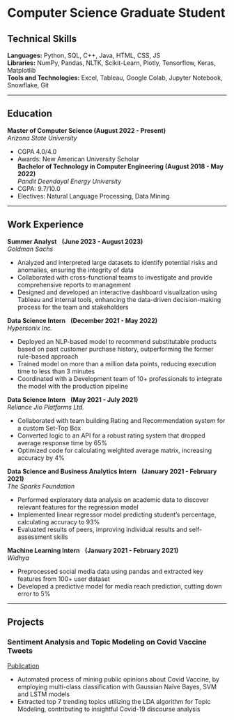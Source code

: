 # Computer Science Graduate Student

## Technical Skills
**Languages:** Python, SQL, C++, Java, HTML, CSS, JS <br>
**Libraries:** NumPy, Pandas, NLTK, Scikit-Learn, Plotly, Tensorflow, Keras, Matplotlib <br>
**Tools and Technologies:** Excel, Tableau, Google Colab, Jupyter Notebook, Snowflake, Git <be>
<hr>

## Education						       		
**Master of Computer Science (August 2022 - Present)** <br> _Arizona State University_ 
  - CGPA 4.0/4.0
  - Awards: New American University Scholar 		        		
**Bachelor of Technology in Computer Engineering (August 2018 - May 2022)** <br> _Pandit Deendayal Energy University_
  - CGPA: 9.7/10.0 
  - Electives: Natural Language Processing, Data Mining 
<hr>

## Work Experience
**Summer Analyst** &nbsp; **(June 2023 - August 2023)** <br>
_Goldman Sachs_ 
- Analyzed and interpreted large datasets to identify potential risks and anomalies, ensuring the integrity of data
- Collaborated with cross-functional teams to investigate and provide comprehensive reports to management
- Designed and developed an interactive dashboard visualization using Tableau and internal tools, enhancing the data-driven decision-making process for the team and stakeholders

**Data Science Intern** &nbsp; **(December 2021 - May 2022)** <br>
_Hypersonix Inc._ 
- Deployed an NLP-based model to recommend substitutable products based on past customer purchase history, outperforming the former rule-based approach
- Trained model on more than a million data points, reducing execution time to less than 3 minutes
- Coordinated with a Development team of 10+ professionals to integrate the model with the production pipeline

**Data Science Intern** &nbsp; **(May 2021 - July 2021)** <br>
_Reliance Jio Platforms Ltd._ 
- Collaborated with team building Rating and Recommendation system for a custom Set-Top Box
- Converted logic to an API for a robust rating system that dropped average response time by 65%
- Optimized code for calculating weighted average matrix, increasing accuracy by 4%

**Data Science and Business Analytics Intern** &nbsp; **(January 2021 - February 2021)** <br>
_The Sparks Foundation_ 
- Performed exploratory data analysis on academic data to discover relevant features for the regression model
- Implemented linear regressor model predicting student’s percentage, calculating accuracy to 93%
- Evaluated results of peers, improving individual results and self-assessment skills

**Machine Learning Intern** &nbsp; **(January 2021 - February 2021)** <br>
_Widhya_ 
- Preprocessed social media data using pandas and extracted key features from 100+ user dataset
- Developed a predictive model for media reach prediction, cutting down error to 5%
<hr>

## Projects
### Sentiment Analysis and Topic Modeling on Covid Vaccine Tweets
[Publication]([https://www.mdpi.com/1424-8220/22/8/3048](https://ieeexplore.ieee.org/document/9671000))

- Automated process of mining public opinions about Covid Vaccine, by employing multi-class classification with Gaussian Naïve Bayes, SVM and LSTM models
- Extracted top 7 trending topics utilizing the LDA algorithm for Topic Modeling, contributing to insightful Covid-19 discourse analysis 










